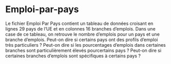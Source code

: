 # Emploi-par-pays
Le fichier Emploi Par Pays contient un tableau de données croisant en lignes 29 pays de l’UE et en colonnes 16 branches d’emplois. Dans une case de ce tableau, on retrouve le nombre d’emplois pour un pays et une branche d’emplois.
Peut-on dire si certains pays ont des profils d’emploi très particuliers ?
Peut-on dire si les pourcentages d’emplois dans certaines branches sont particulièrement élevés pourcertains pays ?
Peut-on dire si certaines branches d’emplois sont spécifiques à certains pays ?
